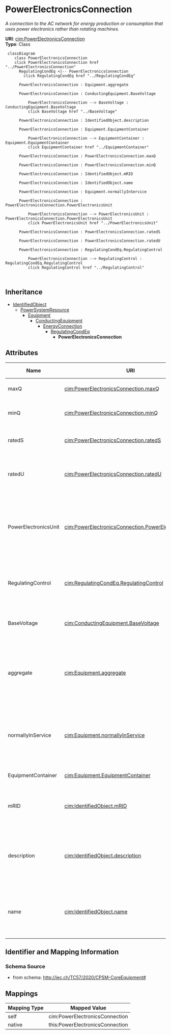 # PowerElectronicsConnection


_A connection to the AC network for energy production or consumption that uses power electronics rather than rotating machines._





**URI**: [cim:PowerElectronicsConnection](http://iec.ch/TC57/CIM100#PowerElectronicsConnection)<br />
**Type**: Class




```mermaid
 classDiagram
    class PowerElectronicsConnection
    click PowerElectronicsConnection href "../PowerElectronicsConnection"
      RegulatingCondEq <|-- PowerElectronicsConnection
        click RegulatingCondEq href "../RegulatingCondEq"
      
      PowerElectronicsConnection : Equipment.aggregate
        
      PowerElectronicsConnection : ConductingEquipment.BaseVoltage
        
          PowerElectronicsConnection --> BaseVoltage : ConductingEquipment.BaseVoltage
          click BaseVoltage href "../BaseVoltage"
        
      PowerElectronicsConnection : IdentifiedObject.description
        
      PowerElectronicsConnection : Equipment.EquipmentContainer
        
          PowerElectronicsConnection --> EquipmentContainer : Equipment.EquipmentContainer
          click EquipmentContainer href "../EquipmentContainer"
        
      PowerElectronicsConnection : PowerElectronicsConnection.maxQ
        
      PowerElectronicsConnection : PowerElectronicsConnection.minQ
        
      PowerElectronicsConnection : IdentifiedObject.mRID
        
      PowerElectronicsConnection : IdentifiedObject.name
        
      PowerElectronicsConnection : Equipment.normallyInService
        
      PowerElectronicsConnection : PowerElectronicsConnection.PowerElectronicsUnit
        
          PowerElectronicsConnection --> PowerElectronicsUnit : PowerElectronicsConnection.PowerElectronicsUnit
          click PowerElectronicsUnit href "../PowerElectronicsUnit"
        
      PowerElectronicsConnection : PowerElectronicsConnection.ratedS
        
      PowerElectronicsConnection : PowerElectronicsConnection.ratedU
        
      PowerElectronicsConnection : RegulatingCondEq.RegulatingControl
        
          PowerElectronicsConnection --> RegulatingControl : RegulatingCondEq.RegulatingControl
          click RegulatingControl href "../RegulatingControl"
        
      
```





## Inheritance
* [IdentifiedObject](IdentifiedObject.md)
    * [PowerSystemResource](PowerSystemResource.md)
        * [Equipment](Equipment.md)
            * [ConductingEquipment](ConductingEquipment.md)
                * [EnergyConnection](EnergyConnection.md)
                    * [RegulatingCondEq](RegulatingCondEq.md)
                        * **PowerElectronicsConnection**



## Attributes


| Name | URI | Cardinality and Range | Description | Inheritance |
| ---  | --- | --- | --- | --- |
| maxQ | [cim:PowerElectronicsConnection.maxQ](http://iec.ch/TC57/CIM100#PowerElectronicsConnection.maxQ) | 0..1 <br />  [ReactivePower](ReactivePower.md)  | Maximum reactive power limit | direct |
| minQ | [cim:PowerElectronicsConnection.minQ](http://iec.ch/TC57/CIM100#PowerElectronicsConnection.minQ) | 0..1 <br />  [ReactivePower](ReactivePower.md)  | Minimum reactive power limit for the unit | direct |
| ratedS | [cim:PowerElectronicsConnection.ratedS](http://iec.ch/TC57/CIM100#PowerElectronicsConnection.ratedS) | 0..1 <br />  [ApparentPower](ApparentPower.md)  | Nameplate apparent power rating for the unit | direct |
| ratedU | [cim:PowerElectronicsConnection.ratedU](http://iec.ch/TC57/CIM100#PowerElectronicsConnection.ratedU) | 0..1 <br />  [Voltage](Voltage.md)  | Rated voltage (nameplate data, Ur in IEC 60909-0) | direct |
| PowerElectronicsUnit | [cim:PowerElectronicsConnection.PowerElectronicsUnit](http://iec.ch/TC57/CIM100#PowerElectronicsConnection.PowerElectronicsUnit) | 1 <br />  [PowerElectronicsUnit](PowerElectronicsUnit.md)  | An AC network connection may have several power electronics units connecting ... | direct |
| RegulatingControl | [cim:RegulatingCondEq.RegulatingControl](http://iec.ch/TC57/CIM100#RegulatingCondEq.RegulatingControl) | 0..1 <br />  [RegulatingControl](RegulatingControl.md)  | The regulating control scheme in which this equipment participates | [RegulatingCondEq](RegulatingCondEq.md) |
| BaseVoltage | [cim:ConductingEquipment.BaseVoltage](http://iec.ch/TC57/CIM100#ConductingEquipment.BaseVoltage) | 0..1 <br />  [BaseVoltage](BaseVoltage.md)  | Base voltage of this conducting equipment | [ConductingEquipment](ConductingEquipment.md) |
| aggregate | [cim:Equipment.aggregate](http://iec.ch/TC57/CIM100#Equipment.aggregate) | 0..1 <br />  boolean  | The aggregate flag provides an alternative way of representing an aggregated ... | [Equipment](Equipment.md) |
| normallyInService | [cim:Equipment.normallyInService](http://iec.ch/TC57/CIM100#Equipment.normallyInService) | 0..1 <br />  boolean  | Specifies the availability of the equipment under normal operating conditions | [Equipment](Equipment.md) |
| EquipmentContainer | [cim:Equipment.EquipmentContainer](http://iec.ch/TC57/CIM100#Equipment.EquipmentContainer) | 0..1 <br />  [EquipmentContainer](EquipmentContainer.md)  | Container of this equipment | [Equipment](Equipment.md) |
| mRID | [cim:IdentifiedObject.mRID](http://iec.ch/TC57/CIM100#IdentifiedObject.mRID) | 1 <br />  string  | Master resource identifier issued by a model authority | [IdentifiedObject](IdentifiedObject.md) |
| description | [cim:IdentifiedObject.description](http://iec.ch/TC57/CIM100#IdentifiedObject.description) | 0..1 <br />  string  | The description is a free human readable text describing or naming the object | [IdentifiedObject](IdentifiedObject.md) |
| name | [cim:IdentifiedObject.name](http://iec.ch/TC57/CIM100#IdentifiedObject.name) | 1 <br />  string  | The name is any free human readable and possibly non unique text naming the o... | [IdentifiedObject](IdentifiedObject.md) |









## Identifier and Mapping Information







### Schema Source


* from schema: http://iec.ch/TC57/2020/CPSM-CoreEquipment#





## Mappings

| Mapping Type | Mapped Value |
| ---  | ---  |
| self | cim:PowerElectronicsConnection |
| native | this:PowerElectronicsConnection |




